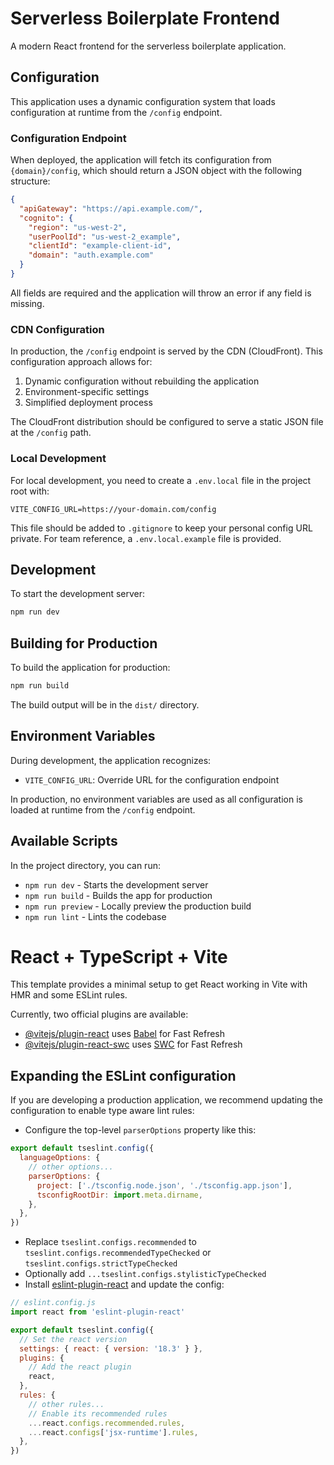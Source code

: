 # Serverless Boilerplate Frontend

A modern React frontend for the serverless boilerplate application.

## Configuration

This application uses a dynamic configuration system that loads configuration at runtime from the `/config` endpoint.

### Configuration Endpoint

When deployed, the application will fetch its configuration from `{domain}/config`, which should return a JSON object with the following structure:

```json
{
  "apiGateway": "https://api.example.com/",
  "cognito": {
    "region": "us-west-2",
    "userPoolId": "us-west-2_example",
    "clientId": "example-client-id",
    "domain": "auth.example.com"
  }
}
```

All fields are required and the application will throw an error if any field is missing.

### CDN Configuration

In production, the `/config` endpoint is served by the CDN (CloudFront). This configuration approach allows for:

1. Dynamic configuration without rebuilding the application
2. Environment-specific settings
3. Simplified deployment process

The CloudFront distribution should be configured to serve a static JSON file at the `/config` path.

### Local Development

For local development, you need to create a `.env.local` file in the project root with:

```
VITE_CONFIG_URL=https://your-domain.com/config
```

This file should be added to `.gitignore` to keep your personal config URL private. For team reference, a `.env.local.example` file is provided.

## Development

To start the development server:

```bash
npm run dev
```

## Building for Production

To build the application for production:

```bash
npm run build
```

The build output will be in the `dist/` directory.

## Environment Variables

During development, the application recognizes:

- `VITE_CONFIG_URL`: Override URL for the configuration endpoint

In production, no environment variables are used as all configuration is loaded at runtime from the `/config` endpoint.

## Available Scripts

In the project directory, you can run:

- `npm run dev` - Starts the development server
- `npm run build` - Builds the app for production
- `npm run preview` - Locally preview the production build
- `npm run lint` - Lints the codebase

# React + TypeScript + Vite

This template provides a minimal setup to get React working in Vite with HMR and some ESLint rules.

Currently, two official plugins are available:

- [@vitejs/plugin-react](https://github.com/vitejs/vite-plugin-react/blob/main/packages/plugin-react/README.md) uses [Babel](https://babeljs.io/) for Fast Refresh
- [@vitejs/plugin-react-swc](https://github.com/vitejs/vite-plugin-react-swc) uses [SWC](https://swc.rs/) for Fast Refresh

## Expanding the ESLint configuration

If you are developing a production application, we recommend updating the configuration to enable type aware lint rules:

- Configure the top-level `parserOptions` property like this:

```js
export default tseslint.config({
  languageOptions: {
    // other options...
    parserOptions: {
      project: ['./tsconfig.node.json', './tsconfig.app.json'],
      tsconfigRootDir: import.meta.dirname,
    },
  },
})
```

- Replace `tseslint.configs.recommended` to `tseslint.configs.recommendedTypeChecked` or `tseslint.configs.strictTypeChecked`
- Optionally add `...tseslint.configs.stylisticTypeChecked`
- Install [eslint-plugin-react](https://github.com/jsx-eslint/eslint-plugin-react) and update the config:

```js
// eslint.config.js
import react from 'eslint-plugin-react'

export default tseslint.config({
  // Set the react version
  settings: { react: { version: '18.3' } },
  plugins: {
    // Add the react plugin
    react,
  },
  rules: {
    // other rules...
    // Enable its recommended rules
    ...react.configs.recommended.rules,
    ...react.configs['jsx-runtime'].rules,
  },
})
```

